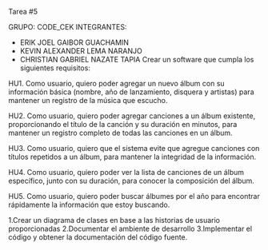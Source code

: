 Tarea #5

GRUPO: CODE_CEK
INTEGRANTES: 
- ERIK JOEL GAIBOR GUACHAMIN
- KEVIN ALEXANDER LEMA NARANJO
- CHRISTIAN GABRIEL NAZATE TAPIA
Crear un software que cumpla los siguientes requisitos: 

HU1. Como usuario, quiero poder agregar un nuevo álbum con su información básica (nombre, año de lanzamiento, disquera y artistas) para mantener un registro de la música que escucho. 

HU2. Como usuario, quiero poder agregar canciones a un álbum existente, proporcionando el título de la canción y su duración en minutos, para mantener un registro completo de todas las canciones en un álbum. 

HU3. Como usuario, quiero que el sistema evite que agregue canciones con títulos repetidos a un álbum, para mantener la integridad de la información. 

HU4. Como usuario, quiero poder ver la lista de canciones de un álbum específico, junto con su duración, para conocer la composición del álbum. 

HU5. Como usuario, quiero poder buscar álbumes por el año para encontrar rápidamente la información que estoy buscando.

 1.Crear un diagrama de clases en base a las historias de usuario proporcionadas 
 2.Documentar el ambiente de desarrollo 
 3.Implementar el código y obtener la documentación del código fuente.
